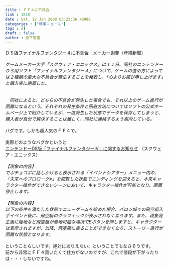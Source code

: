 ```yaml
---
title : ＦＦ４に不具合
link : 1818
date : Sat, 12 Jan 2008 03:23:36 +0000
categories : ["時事ニュース"]
tags : []
draft : false
author : 倉下忠憲
---
```


<A HREF="http://sankei.jp.msn.com/entertainments/game/080112/gam0801121005002-n1.htm" TARGET="_blank">ＤＳ版ファイナルファンタジー４に不具合　メーカー謝罪</A>（産経新聞）<BR><BR><I>ゲームメーカー大手「スクウェア・エニックス」は１１日、同社のニンテンドーＤＳ用ソフト「ファイナルファンタジー４」について、ゲームの進め方によっては２種類の重大な不具合が発生することを発表し、「心よりお詫び申し上げます」と購入者に謝罪した。<BR><BR><BR>　同社によると、どちらの不具合が発生した場合でも、それ以上のゲーム進行が困難になるという。それぞれの発生条件と回避方法についてはソフトの公式ホームページ上で紹介しているが、一度発生した状態でデータを保存してしまうと、購入者が自分で解決することは難しく、同社に連絡するよう案内している。</I><BR><BR>バグです。しかも超人気のＦＦ４で。<BR><BR>実際どのようなバグかというと<BR><A HREF="http://www.square-enix.co.jp/ff4ds/info.html" TARGET="_blank">ニンテンドーDS版「ファイナルファンタジーIV」に関するお知らせ</A> （スクウェア・エニックス）<BR><BR><I>【現象の内容】 <BR>でぶチョコボに話しかけると表示される「イベントシアター」メニュー内の、「未来へのプロローグ※」を閲覧した状態でエンディングを迎えると、本来キャラクター操作ができないシーンにおいて、キャラクター操作が可能となり、画面停止します。 <BR><BR>【現象の内容】 <BR>以下の条件を満たした状態でニューゲームを始めた場合、バロン城での飛空艇入手イベント後に、飛空艇のグラフィックが表示されなくなります。また、現象発生後に陸地など飛空艇が着地可能な場所でBボタンを押しますと、キャラクターは表示されますが、以降、飛空艇に乗ることができなくなり、ストーリー進行が困難な状態となります。 </I><BR><BR>ということらしいです。絶対にありえない、ということでもなさそうです。<BR>前から非常にＦＦ４買いたくて仕方がないのですが、これで値段が下がったりは・・・しないですね。<br><br>
